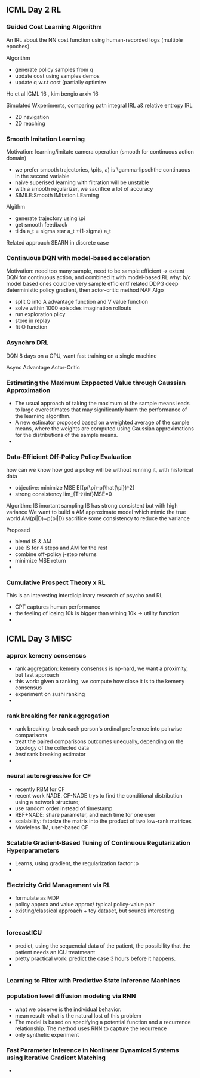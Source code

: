 ## ICML Day 2 RL

### Guided Cost Learning Algorithm

An IRL about the NN cost function using human-recorded logs (multiple epoches).

Algorithm
* generate policy samples from q
* update cost using samples demos
* update q w.r.t cost (partially optimize

Ho et al ICML 16 , kim bengio arxiv 16

Simulated Wxperiments, comparing path integral IRL a& relative entropy IRL
* 2D navigation
* 2D reaching
 
### Smooth Imitation Learning

Motivation: learning/imitate camera operation (smooth for continuous action domain)

* we prefer smooth trajectories, \pi(s, a) is \gamma-lipschthe continuous in the second variable
* naive superised learning with filtration will be unstable
* with a smooth regularizer, we sacrifice a lot of accuracy
* SIMILE:Smooth IMItation LEarning

Algithm
* generate trajectory using \pi
* get smooth feedback
* tilda a_t = sigma star a_t +(1-sigma) a_t

Related approach SEARN in discrete case

### Continuous DQN with model-based acceleration

Motivation: need too many sample, need to be sample efficient
-> extent DQN for continuous action, and combined it with model-based RL
why: b/c model based ones could be very sample efficientf
related DDPG deep deterministic policy gradient, then actor-critic method
NAF Algo
* split Q into A advantage function and V value function
* solve within 1000 episodes
imagination rollouts
* run exploration plicy
* store in replay
* fit Q function

### Asynchro DRL

DQN 8 days on a GPU, want fast training on a single machine

Async Advantage Actor-Critic

### Estimating the Maximum Exppected Value through Gaussian Approximation

* The usual approach of taking the maximum of the sample means leads to large overestimates that may significantly harm the performance of the learning algorithm.
* A new estimator proposed based on a weighted average of the sample means, where the weights are computed using Gaussian approximations for the distributions of the sample means.
* 

###  Data-Efficient Off-Policy Policy Evaluation
how can we know how god a policy will be without running it, with historical data
* objective: minimize MSE E[(p(\pi)-p(\hat{\pi})^2]
* strong consistency lim_{T->\inf}MSE=0

Algorithm: IS imortant sampling
IS has strong consistent but with high variance
We want to build a AM approximate model which mimic the true world AM(pi|D)=p(pi|D)
sacrifice some consistency to reduce the variance

Proposed
* blemd IS & AM
* use IS for 4 steps and AM for the rest
* combine off-policy j-step returns
* minimize MSE return
* 
### Cumulative Prospect Theory x RL

This is an interesting interdiciplinary research of psycho and RL
* CPT captures human performance
* the feeling of losing 10k is bigger than wining 10k -> utility function
* 
## ICML Day 3 MISC

### approx kemeny consensus

* rank aggregation: [kemeny](https://en.wikipedia.org/wiki/Kemeny%E2%80%93Young_method) consensus is np-hard, we want a proximity, but fast approach
* this work: given a ranking, we compute how close it is to the kemeny consensus
* experiment on sushi ranking
* 

### rank breaking for rank aggregation

* rank breaking: break each person's ordinal preference into pairwise comparisons
* treat the paired comparisons outcomes unequally, depending on the topology of the collected data
* *best* rank breaking estimator
* 
### neural autoregressive for CF

* recently RBM for CF
* recent work NADE. CF-NADE trys to find the conditional distribution using a network structure; 
* use random order instead of timestamp
* RBF+NADE: share parameter, and each time for one user
* scalability: fatorize the matrix into the product of two low-rank matrices
* Movielens 1M, user-based CF

###  Scalable Gradient-Based Tuning of Continuous Regularization Hyperparameters

* Learns, using gradient, the regularization factor :p
* 
### Electricity Grid Management via RL

* formulate as MDP
* policy approx and value approx/ typical policy-value pair
* existing/classical approach + toy dataset, but sounds interesting
* 
### forecastICU

* predict, using the sequencial data of the patient, the possibility that the patient needs an ICU treatmeant
* pretty practical work: predict the case 3 hours before it happens.
* 
### Learning to Filter with Predictive State Inference Machines



### population level diffusion modeling via RNN

* what we observe is the individual behavior.
* mean result: what is the natural lost of this problem
* The model is based on specifying a potential function and a recurrence relationship. The method uses RNN to capture the recurrence
* only synthetic experiment
 
### Fast Parameter Inference in Nonlinear Dynamical Systems using Iterative Gradient Matching 

* 
